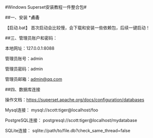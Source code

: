 #Windows Superset安装教程一件整合包#

##一、安装
***点击**

 【启动.bat】
 首次启动会比较慢，会下载和安装一些依赖包，后续一键启动！

##三、管理员账户和密码：

本地网址：127.0.0.1:8088

管理员账号：admin

管理员密码：admin

管理员邮箱：admin@qq.com

##四、数据库连接

操作文档：https://superset.apache.org/docs/configuration/databases

Mysql连接：
mysql://scott:tiger@localhost/foo

PostgreSQL连接：
postgresql://scott:tiger@localhost/mydatabase

SQLite连接：
sqlite://path/to/file.db?check_same_thread=false
